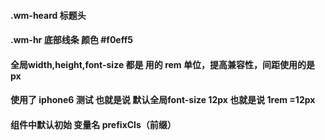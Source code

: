 ####  .wm-heard 标题头 
####  .wm-hr  底部线条 颜色 #f0eff5
####  全局width,height,font-size  都是 用的  rem 单位，提高兼容性，间距使用的是  px
####  使用了 iphone6 测试 也就是说 默认全局font-size 12px  也就是说 1rem =12px 
####  组件中默认初始 变量名 prefixCls（前缀）
